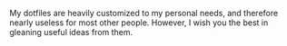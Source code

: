 My dotfiles are heavily customized to my personal needs, and therefore nearly useless for most other people. However, I wish you the best in gleaning useful ideas from them.
